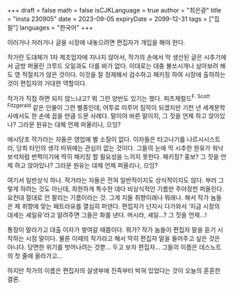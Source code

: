 +++
draft = false
math = false
isCJKLanguage = true
author = "최은광"
title = "insta 230905"
date = 2023-09-05
expiryDate = 2099-12-31
tags = ["집필"]
languages = "한국어"
+++

이러거나 저러거나 글을 시장에 내놓으려면 편집자가 개입을 해야 한다.

작가란 도대체가 1차 제조업자에 지나지 않아서, 작가의 손에서 막 생산된 글은 시추기에서 금방 퍼올린 크루드 오일과도 다를 바가 없다. 이대로는 대충 불쏘시개나 삼아보려 해도 영 적절치가 않은 것이다. 이것을 잘 정제해서 검수하고 패키징 하여 시장에 출하하는 것이 편집자의 거대한 역할이다.

작가가 직접 하면 되지 않느냐고? 뭐 그런 양반도 있기는 했다. 피츠제럴드<sup>F. Scott Fitzgerald</sup> 같은 인물이 그런 별종인데, 어투로 미루어 짐작이 되겠지만 기천 년 세계문학사에서도 한 손에 꼽을 만큼 드문 사례다. 말이야 바른 말이지, 그 짓을 언제 하고 앉아있나? 그라문 원유는 대체 언제 퍼올리나, 으잉?

애시당초 작가라는 자들은 영업에 별 소질이 없다. 이자들은 타고나기를 나르시시스트라, 당최 타인의 생각 따위에는 관심이 없는 것이다. 그들의 눈에 막 시추한 원유가 워낙 보석처럼 번쩍이기에 딱히 패키징 할 필요성을 느끼지 못한다. 패키징? 홍보? 그 짓을 언제 하고 앉아있나? 그라문 원유는 대체 언제 퍼올리나, 으잉?

여기서 일반상식 하나. 작가라는 자들은 전혀 일반적이지도 상식적이지도 않다. 부러 그렇게 하려는 것도 아닌데, 희한하게 특수한 데다 비상식적인 기름만 주야장천 퍼올린다. 요컨대 절대로 안 팔리는 기름이라는 것. 그게 지들 취향이래나 뭐래나. 해서 작가 놈들은 제 취향에 맞는 페트라유를 열심히 퍼댄다. 편집자가 넌지시 다가와서 ‘지금 시장의 대세는 셰일유’라고 알려주면 그들은 화를 낸다. 머시라, 셰일...? 그 짓을 언제...!

통장이 말라가고 대출 이자가 쌓여갈 때쯤이다. 뭐가? 작가 놈들이 편집자 말을 듣기 시작하는 시점 말이다. 물론 이때의 작가라고 해서 딱히 편집자 말을 들어주고 싶은 것은 아니다. 당면한 위기를 벗어나려는 것뿐... 두고 보자 편집자... 그들의 이름은 데스노트의 첫 줄에 올라가고...

하지만 작가의 이름은 편집자의 살생부에 진즉부터 박혀 있었다는 것이 오늘의 훈훈한 결론.